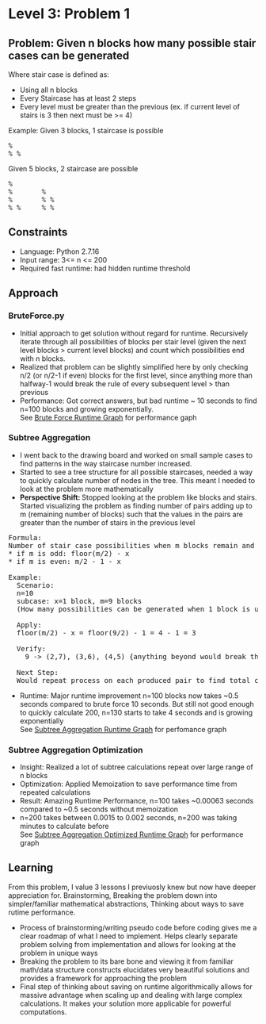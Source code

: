 # Level 3: Problem 1 #

## Problem: Given n blocks how many possible stair cases can be generated ##
Where stair case is defined as:
- Using all n blocks
- Every Staircase has at least 2 steps
- Every level must be greater than the previous (ex. if current level of stairs is 3 then next must be >= 4)

Example:
Given 3 blocks, 1 staircase is possible
<pre>
%
% %
</pre>
Given 5 blocks, 2 staircase are possible
<pre>
%       
%       %
%       % %
% %     % %
</pre>
## Constraints ##
- Language: Python 2.7.16
- Input range: 3<= n <= 200
- Required fast runtime: had hidden runtime threshold
## Approach ##
### BruteForce.py ###
- Initial approach to get solution without regard for runtime. Recursively iterate through all possibilities of blocks per stair level (given the next level blocks > current level blocks) and count which possibilities end with n blocks.
- Realized that problem can be slightly simplified here by only checking n/2 (or n/2-1 if even) blocks for the first level, since anything more than halfway-1 would break the rule of every subsequent level > than previous
- Performance: Got correct answers, but bad runtime ~ 10 seconds to find n=100 blocks and growing exponentially.</br>
See [Brute Force Runtime Graph](1_BruteForce_Runtime.png) for performance gaph 
### Subtree Aggregation ###
- I went back to the drawing board and worked on small sample cases to find patterns in the way staircase number increased.
- Started to see a tree structure for all possible staircases, needed a way to quickly calculate number of nodes in the tree. This meant I needed to look at the problem more mathematically
- <b> Perspective Shift: </b> 
Stopped looking at the problem like blocks and stairs. Started visualizing the problem as finding number of pairs adding up to m (remaining number of blocks) such that the values in the pairs are greater than the number of stairs in the previous level
<pre>
Formula: 
Number of stair case possibilities when m blocks remain and previous stair level was x:
* if m is odd: floor(m/2) - x 
* if m is even: m/2 - 1 - x

Example:
  Scenario:
  n=10
  subcase: x=1 block, m=9 blocks 
  (How many possibilities can be generated when 1 block is used and 9 blocks remain)
  
  Apply:
  floor(m/2) - x = floor(9/2) - 1 = 4 - 1 = 3
  
  Verify:
    9 -> (2,7), (3,6), (4,5) {anything beyond would break the stair construction rule}
  
  Next Step:
  Would repeat process on each produced pair to find total child nodes under it
</pre>
- Runtime: Major runtime improvement n=100 blocks now takes ~0.5 seconds compared to brute force 10 seconds. But still not good enough to quickly calculate 200, n=130 starts to take 4 seconds and is growing exponentially</br>
See [Subtree Aggregation Runtime Graph](2_SubtreeAgg_Runtime.png) for perfomance graph
### Subtree Aggregation Optimization ###
- Insight: Realized a lot of subtree calculations repeat over large range of n blocks
- Optimization: Applied Memoization to save performance time from repeated calculations 
- Result: Amazing Runtime Performance, n=100 takes ~0.00063 seconds compared to ~0.5 seconds without memoization
- n=200 takes between 0.0015 to 0.002 seconds, n=200 was taking minutes to calculate before </br>
See [Subtree Aggregation Optimized Runtime Graph](3_SubtreeAggOptimized_Runtime.png) for performance graph
## Learning ##
From this problem, I value 3 lessons I previuosly knew but now have deeper appreciation for. Brainstorming, Breaking the problem down into simpler/familiar mathematical abstractions, Thinking about ways to save rutime performance.
- Process of brainstorming/writing pseudo code before coding gives me a clear roadmap of what I need to implement. Helps clearly separate problem solving from implementation and allows for looking at the problem in unique ways
- Breaking the problem to its bare bone and viewing it from familiar math/data structure constructs elucidates very beautiful solutions and provides a framework for approaching the problem
- Final step of thinking about saving on runtime algorithmically allows for massive advantage when scaling up and dealing with large complex calculations. It makes your solution more applicable for powerful computations.
